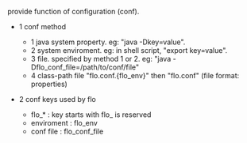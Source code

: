 provide function of configuration (conf).

* 1 conf method
  - 1 java system property.
      eg: "java -Dkey=value".
  - 2 system enviroment.
      eg: in shell script, "export key=value".
  - 3 file. specified by method 1 or 2.
      eg: "java -Dflo_conf_file=/path/to/conf/file"
  - 4 class-path file "flo.conf.{flo_env}" then "flo.conf"
      (file format: properties)

* 2 conf keys used by flo
  - flo_* : key starts with flo_ is reserved
  - enviroment : flo_env
  - conf file  : flo_conf_file